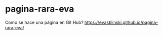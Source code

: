 # pagina-rara-eva
Como se hace una página en Git Hub? https://evastilinski.github.io/pagina-rara-eva/
